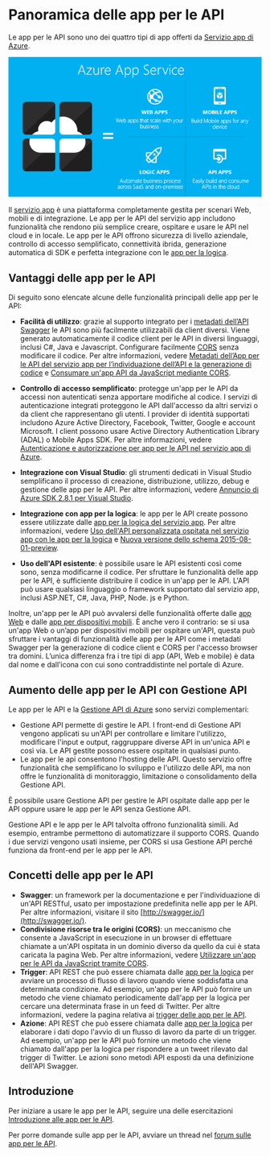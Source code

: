 <properties 
	pageTitle="Introduzione alle app per le API | Microsoft Azure" 
	description="Informazioni sui motivi per i quali il servizio app di Azure è la piattaforma migliore per lo sviluppo, la pubblicazione e l'hosting di API RESTful." 
	services="app-service\api" 
	documentationCenter=".net" 
	authors="tdykstra" 
	manager="wpickett" 
	editor=""/>

<tags 
	ms.service="app-service-api" 
	ms.workload="web" 
	ms.tgt_pltfrm="na" 
	ms.devlang="na" 
	ms.topic="article" 
	ms.date="03/31/2016" 
	ms.author="tdykstra"/>

# Panoramica delle app per le API

Le app per le API sono uno dei quattro tipi di app offerti da [Servizio app di Azure](../app-service/app-service-value-prop-what-is.md).

![Tipi di app nel Servizio app di Azure](./media/app-service-api-apps-why-best-platform/appservicesuite.png)

Il [servizio app](../app-service/app-service-value-prop-what-is.md) è una piattaforma completamente gestita per scenari Web, mobili e di integrazione. Le app per le API del servizio app includono funzionalità che rendono più semplice creare, ospitare e usare le API nel cloud e in locale. Le app per le API offrono sicurezza di livello aziendale, controllo di accesso semplificato, connettività ibrida, generazione automatica di SDK e perfetta integrazione con le [app per la logica](../app-service-logic/app-service-logic-what-are-logic-apps.md).

## Vantaggi delle app per le API

Di seguito sono elencate alcune delle funzionalità principali delle app per le API:

- **Facilità di utilizzo**: grazie al supporto integrato per i [metadati dell’API Swagger](#concepts) le API sono più facilmente utilizzabili da client diversi. Viene generato automaticamente il codice client per le API in diversi linguaggi, inclusi C#, Java e Javascript. Configurare facilmente [CORS](#concepts) senza modificare il codice. Per altre informazioni, vedere [Metadati dell’App per le API del servizio app per l’individuazione dell’API e la generazione di codice](app-service-api-metadata.md) e [Consumare un'app API da JavaScript mediante CORS](app-service-api-cors-consume-javascript.md). 

- **Controllo di accesso semplificato**: protegge un'app per le API da accessi non autenticati senza apportare modifiche al codice. I servizi di autenticazione integrati proteggono le API dall'accesso da altri servizi o da client che rappresentano gli utenti. I provider di identità supportati includono Azure Active Directory, Facebook, Twitter, Google e account Microsoft. I client possono usare Active Directory Authentication Library (ADAL) o Mobile Apps SDK. Per altre informazioni, vedere [Autenticazione e autorizzazione per app per le API nel servizio app di Azure](app-service-api-authentication.md).

- **Integrazione con Visual Studio**: gli strumenti dedicati in Visual Studio semplificano il processo di creazione, distribuzione, utilizzo, debug e gestione delle app per le API. Per altre informazioni, vedere [Annuncio di Azure SDK 2.8.1 per Visual Studio](/blog/announcing-azure-sdk-2-8-1-for-net/).

- **Integrazione con app per la logica**: le app per le API create possono essere utilizzate dalle [app per la logica del servizio app](../app-service-logic/app-service-logic-what-are-logic-apps.md). Per altre informazioni, vedere [Uso dell'API personalizzata ospitata nel servizio app con le app per la logica](../app-service-logic/app-service-logic-custom-hosted-api.md) e [Nuova versione dello schema 2015-08-01-preview](../app-service-logic/app-service-logic-schema-2015-08-01.md).

- **Uso dell'API esistente**: è possibile usare le API esistenti così come sono, senza modificarne il codice. Per sfruttare le funzionalità delle app per le API, è sufficiente distribuire il codice in un'app per le API. L'API può usare qualsiasi linguaggio o framework supportato dal servizio app, inclusi ASP.NET, C#, Java, PHP, Node. js e Python.

Inoltre, un'app per le API può avvalersi delle funzionalità offerte dalle [app Web](../app-service-web/app-service-web-overview.md) e dalle [app per dispositivi mobili](../app-service-mobile/app-service-mobile-value-prop.md). È anche vero il contrario: se si usa un'app Web o un’app per dispositivi mobili per ospitare un'API, questa può sfruttare i vantaggi di funzionalità delle app per le API come i metadati Swagger per la generazione di codice client e CORS per l'accesso browser tra domini. L’unica differenza fra i tre tipi di app (API, Web e mobile) è data dal nome e dall’icona con cui sono contraddistinte nel portale di Azure.

## Aumento delle app per le API con Gestione API 

Le app per le API e la [Gestione API di Azure](../api-management/api-management-key-concepts.md) sono servizi complementari:

* Gestione API permette di gestire le API. I front-end di Gestione API vengono applicati su un'API per controllare e limitare l'utilizzo, modificare l'input e output, raggruppare diverse API in un'unica API e così via. Le API gestite possono essere ospitate in qualsiasi punto.
* Le app per le api consentono l'hosting delle API. Questo servizio offre funzionalità che semplificano lo sviluppo e l'utilizzo delle API, ma non offre le funzionalità di monitoraggio, limitazione o consolidamento della Gestione API. 

È possibile usare Gestione API per gestire le API ospitate dalle app per le API oppure usare le app per le API senza Gestione API.

Gestione API e le app per le API talvolta offrono funzionalità simili. Ad esempio, entrambe permettono di automatizzare il supporto CORS. Quando i due servizi vengono usati insieme, per CORS si usa Gestione API perché funziona da front-end per le app per le API.

## Concetti delle app per le API <a id="concepts"></a>

- **Swagger**: un framework per la documentazione e per l'individuazione di un'API RESTful, usato per impostazione predefinita nelle app per le API. Per altre informazioni, visitare il sito [http://swagger.io/](http://swagger.io/).
- **Condivisione risorse tra le origini (CORS)**: un meccanismo che consente a JavaScript in esecuzione in un browser di effettuare chiamate a un'API ospitata in un dominio diverso da quello da cui è stata caricata la pagina Web. Per altre informazioni, vedere [Utilizzare un'app per le API da JavaScript tramite CORS](app-service-api-cors-consume-javascript.md). 
- **Trigger**: API REST che può essere chiamata dalle [app per la logica](../app-service-logic/app-service-logic-what-are-logic-apps.md) per avviare un processo di flusso di lavoro quando viene soddisfatta una determinata condizione. Ad esempio, un'app per le API può fornire un metodo che viene chiamato periodicamente dall'app per la logica per cercare una determinata frase in un feed di Twitter. Per altre informazioni, vedere la pagina relativa ai [trigger delle app per le API](app-service-api-dotnet-triggers.md).
- **Azione**: API REST che può essere chiamata dalle [app per la logica](../app-service-logic/app-service-logic-what-are-logic-apps.md) per elaborare i dati dopo l'avvio di un flusso di lavoro da parte di un trigger. Ad esempio, un'app per le API può fornire un metodo che viene chiamato dall'app per la logica per rispondere a un tweet rilevato dal trigger di Twitter. Le azioni sono metodi API esposti da una definizione dell'API Swagger.

## Introduzione

Per iniziare a usare le app per le API, seguire una delle esercitazioni [Introduzione alle app per le API](app-service-api-dotnet-get-started.md).

Per porre domande sulle app per le API, avviare un thread nel [forum sulle app per le API](https://social.msdn.microsoft.com/Forums/it-IT/home?forum=AzureAPIApps).

<!---HONumber=AcomDC_0413_2016-->